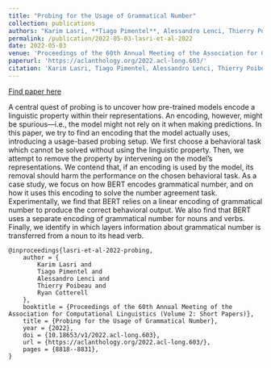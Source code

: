 ```yaml
---
title: "Probing for the Usage of Grammatical Number"
collection: publications
authors: "Karim Lasri, **Tiago Pimentel**, Alessandro Lenci, Thierry Poibeau, Ryan Cotterell"
permalink: /publication/2022-05-03-lasri-et-al-2022
date: 2022-05-03
venue: 'Proceedings of the 60th Annual Meeting of the Association for Computational Linguistics (Volume 2: Short Papers)'
paperurl: 'https://aclanthology.org/2022.acl-long.603/'
citation: 'Karim Lasri, Tiago Pimentel, Alessandro Lenci, Thierry Poibeau, and Ryan Cotterell. 2022. Probing for the Usage of Grammatical Number. In Proceedings of the 60th Annual Meeting of the Association for Computational Linguistics (Volume 1: Long Papers), pages 8818–8831, Dublin, Ireland. Association for Computational Linguistics.'
---
```


<a href='https://aclanthology.org/2022.acl-long.603/'>Find paper here</a>

A central quest of probing is to uncover how pre-trained models encode a linguistic property within their representations. An encoding, however, might be spurious—i.e., the model might not rely on it when making predictions. In this paper, we try to find an encoding that the model actually uses, introducing a usage-based probing setup. We first choose a behavioral task which cannot be solved without using the linguistic property. Then, we attempt to remove the property by intervening on the model’s representations. We contend that, if an encoding is used by the model, its removal should harm the performance on the chosen behavioral task. As a case study, we focus on how BERT encodes grammatical number, and on how it uses this encoding to solve the number agreement task. Experimentally, we find that BERT relies on a linear encoding of grammatical number to produce the correct behavioral output. We also find that BERT uses a separate encoding of grammatical number for nouns and verbs. Finally, we identify in which layers information about grammatical number is transferred from a noun to its head verb.

```
@inproceedings{lasri-et-al-2022-probing,
    author = {
        Karim Lasri and
        Tiago Pimentel and
        Alessandro Lenci and
        Thierry Poibeau and
        Ryan Cotterell
    },
    booktitle = {Proceedings of the 60th Annual Meeting of the Association for Computational Linguistics (Volume 2: Short Papers)},
    title = {Probing for the Usage of Grammatical Number},
    year = {2022},
    doi = {10.18653/v1/2022.acl-long.603},
    url = {https://aclanthology.org/2022.acl-long.603/},
    pages = {8818--8831},
}
```